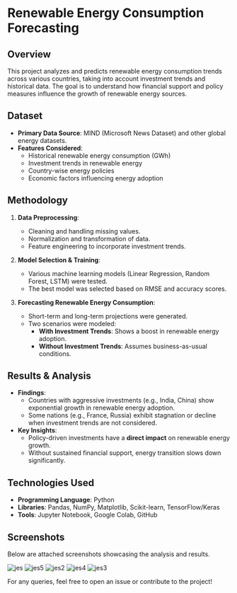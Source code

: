 # Renewable Energy Consumption Forecasting

## Overview
This project analyzes and predicts renewable energy consumption trends across various countries, taking into account investment trends and historical data. The goal is to understand how financial support and policy measures influence the growth of renewable energy sources.

## Dataset
- **Primary Data Source**: MIND (Microsoft News Dataset) and other global energy datasets.
- **Features Considered**:
  - Historical renewable energy consumption (GWh)
  - Investment trends in renewable energy
  - Country-wise energy policies
  - Economic factors influencing energy adoption

## Methodology
1. **Data Preprocessing**:
   - Cleaning and handling missing values.
   - Normalization and transformation of data.
   - Feature engineering to incorporate investment trends.

2. **Model Selection & Training**:
   - Various machine learning models (Linear Regression, Random Forest, LSTM) were tested.
   - The best model was selected based on RMSE and accuracy scores.

3. **Forecasting Renewable Energy Consumption**:
   - Short-term and long-term projections were generated.
   - Two scenarios were modeled:
     - **With Investment Trends**: Shows a boost in renewable energy adoption.
     - **Without Investment Trends**: Assumes business-as-usual conditions.

## Results & Analysis
- **Findings**:
  - Countries with aggressive investments (e.g., India, China) show exponential growth in renewable energy adoption.
  - Some nations (e.g., France, Russia) exhibit stagnation or decline when investment trends are not considered.
- **Key Insights**:
  - Policy-driven investments have a **direct impact** on renewable energy growth.
  - Without sustained financial support, energy transition slows down significantly.

## Technologies Used
- **Programming Language**: Python
- **Libraries**: Pandas, NumPy, Matplotlib, Scikit-learn, TensorFlow/Keras
- **Tools**: Jupyter Notebook, Google Colab, GitHub


## Screenshots
Below are attached screenshots showcasing the analysis and results.

![jes](https://github.com/user-attachments/assets/9e2536cc-7a46-4fd2-a771-63d5b79f6db0)
![jes5](https://github.com/user-attachments/assets/fd686375-23ed-480e-be48-ffc3723678ed)
![jes2](https://github.com/user-attachments/assets/dc5366c5-b7ba-4268-b82f-cfa98d140297)
![jes4](https://github.com/user-attachments/assets/b3dcea00-3f18-46c1-b7fb-c562ba9de7ec)
![jes3](https://github.com/user-attachments/assets/e31885be-1048-47e5-90ce-9d0f72fd5bd9)


For any queries, feel free to open an issue or contribute to the project!

